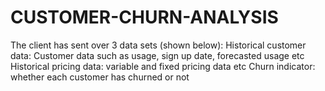 # CUSTOMER-CHURN-ANALYSIS
The client has sent over 3 data sets (shown below):  Historical customer data: Customer data such as usage, sign up date, forecasted usage etc Historical pricing data: variable and fixed pricing data etc Churn indicator: whether each customer has churned or not
